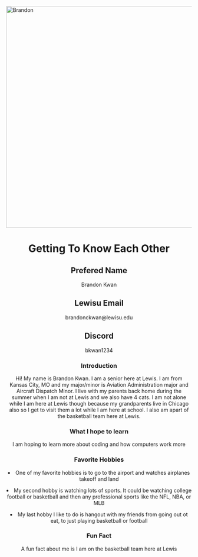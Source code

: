 <!DOCTYPE html>
<html>
<head> 
    <Link rel="stylesheet" href="me.css">
</head>
<body>
<img src="[img_2096.png](https://mail.google.com/mail/u/0?ui=2&ik=f8d3b56d21&attid=0.1&permmsgid=msg-a:r6321192338046398925&th=191cf4784eed61d8&view=fimg&fur=ip&sz=s0-l75-ft&attbid=ANGjdJ_0782MnTopeIv07p37lXtUeJW6dWKk5X8b7UDS1cgA783UPiEnad7SN-TsOj5c0EoKopr8kwAtlwBAKeP9twbwQzG4QXa_6mwaqfu6kvu49v5HDKX8ZY-WDmQ&disp=emb&realattid=9C15D300-E71C-4C50-B1B3-59FD8A3FC1B0)" alt="Brandon" width="600" height="600">
<center> <h1>Getting To Know Each Other</h1>
<div class="box-one">
    <h2>Prefered Name</h2>
        <p>Brandon Kwan</p>
    <h2>Lewisu Email</h2>
        <p>brandonckwan@lewisu.edu</p>
    <h2>Discord</h2>
        <p>bkwan1234</p>
</div>
<div class="box-two">
    <center> <h3>Introduction</h3> 
        <p>Hi! My name is Brandon Kwan. I am a senior here at Lewis. I am from Kansas City, MO and my major/minor is Aviation Administration major and Aircraft Dispatch Minor. I live with my parents back home during the summer when I am not at Lewis and we also have 4 cats. I am not alone while I am here at Lewis though because my grandparents live in Chicago also so I get to visit them a lot while I am here at school. I also am apart of the basketball team here at Lewis.</p>
    <h3>What I hope to learn</h3>
        <p>I am hoping to learn more about coding and how computers work more</p>
    <h3>Favorite Hobbies</h3>
       <li>One of my favorite hobbies is to go to the airport and watches airplanes takeoff and land</p>
        <li>My second hobby is watching lots of sports. It could be watching college football or basketball and then any professional sports like the NFL, NBA, or MLB</p>
        <li>My last hobby I like to do is hangout with my friends from going out ot eat, to just playing basketball or football</p>
    <h3>Fun Fact</h3>
        <p>A fun fact about me is I am on the basketball team here at Lewis</p>
